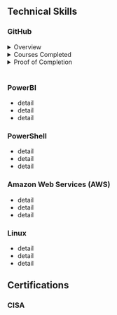<h2>Technical Skills</h2>
<h3>GitHub</h3>
<details>
<summary>Overview</summary>
 
 
 <ul>
  <li>summary point</li>
  <li>summary point</li>
 </ul>

</details>
<details>
<summary>Courses Completed</summary>
 
 <ol>
 <li>Introduction to GitHub</li>
 <li>Communicate doing Markdown</li>
 <li>Introduction to HTML</li>
 <li>GitHub Pages</li>
 <li>Managing merge conflicts</li>
 <li>Community Starter Kit</li>
 <li>Uploading your project to GitHub</li>
 <li>Getting started with GitHub apps</li>
 <li>Migrating your repository to GitHub</li>
 <li>Reviewing Pull Requests</li>
 <li>Securing your workflows</li>
 <li>Create a release based workflow</li>
 </ol>

</details>
<details>
<summary>Proof of Completion</summary>

<img src="https://user-images.githubusercontent.com/46510959/51403182-4789ff00-1b15-11e9-8801-0c15de69bf5e.PNG">

<img src="https://user-images.githubusercontent.com/46510959/51403283-a0f22e00-1b15-11e9-989f-8fb7b7cb564c.PNG">

</details>

<br> 

<h3>PowerBI</h3>
<ul>
  <li>detail</li>
  <li>detail</li>
  <li>detail</li>
</ul>

<h3>PowerShell</h3>
<ul>
  <li>detail</li>
  <li>detail</li>
  <li>detail</li>
</ul>

<h3>Amazon Web Services (AWS)</h3>
<ul>
  <li>detail</li>
  <li>detail</li>
  <li>detail</li>
</ul>

<h3>Linux</h3>
<ul>
  <li>detail</li>
  <li>detail</li>
  <li>detail</li>
</ul>

<h2>Certifications</h2>

<h3>CISA</h3>
